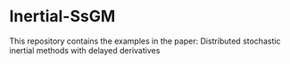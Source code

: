 # Inertial-SsGM

This repository contains the examples in the paper: Distributed stochastic inertial methods with delayed derivatives 
